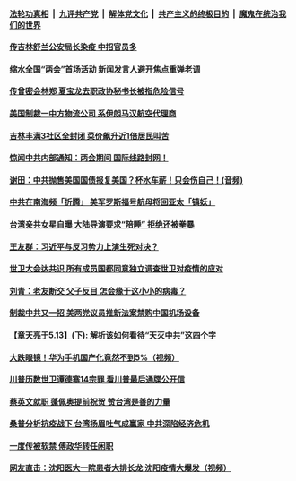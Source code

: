 

####  [法轮功真相](../../../../basic/blob/master/README.md?t=05202031) &nbsp;|&nbsp; [九评共产党](../../../../9ping.md/blob/master/README.md?t=05202031) &nbsp;|&nbsp; [解体党文化](../../../../jtdwh.md/blob/master/README.md?t=05202031)  &nbsp;|&nbsp; [共产主义的终极目的](../../../../gczydzjmd.md/blob/master/README.md?t=05202031) &nbsp;|&nbsp; [魔鬼在统治我们的世界](../../../../mgztzwmdsj.md/blob/master/README.md?t=05202031) 

#### [传吉林舒兰公安局长染疫 中招官员多](../pages/soh5/380956.md?t=05202031) 
#### [缩水全国“两会”首场活动 新闻发言人避开焦点重弹老调](../pages/soh5/380944.md?t=05202031) 
#### [传曾密会林郑 夏宝龙去职政协秘书长被指危险信号](../pages/soh5/380890.md?t=05202031) 
#### [美国制裁一中方物流公司 系伊朗马汉航空代理商](../pages/soh5/380845.md?t=05202031) 
#### [ 吉林丰满3社区全封闭  菜价飙升近1倍居民叫苦](../pages/soh5/380893.md?t=05202031) 
#### [惊闻中共内部通知：两会期间  国际线路封网！](../pages/soh5/380773.md?t=05202031) 
#### [谢田：中共抛售美国国债报复美国？杯水车薪！只会伤自己！(音频)](../pages/soh5/380749.md?t=05202031) 
#### [中共在南海频「折腾」 美军罗斯福号航母将回亚太「镇妖」](../pages/soh5/380752.md?t=05202031) 
#### [台湾亲共女星自曝 大陆导演要求“陪睡” 拒绝还被拳暴](../pages/soh5/380728.md?t=05202031) 
#### [王友群：习近平与反习势力上演生死对决？](../pages/soh5/380686.md?t=05202031) 
#### [世卫大会达共识  所有成员国都同意独立调查世卫对疫情的应对](../pages/soh5/380668.md?t=05202031) 
#### [刘青：老友断交  父子反目  怎会缘于这小小的病毒？](../pages/soh5/380683.md?t=05202031) 
#### [制裁中共又一招 美两党议员推新法案禁购中国机场设备](../pages/soh5/380662.md?t=05202031) 
#### [【章天亮于5.13】(下): 解析该如何看待“天灭中共”这四个字](../pages/soh5/380653.md?t=05202031) 
#### [大跌眼镜！华为手机国产化竟然不到5%（视频）](../pages/soh5/380629.md?t=05202031) 
#### [川普历数世卫谭德塞14宗罪 看川普最后通牒公开信](../pages/soh5/380626.md?t=05202031) 
#### [蔡英文就职 蓬佩奥提前祝贺 赞台湾是善的力量](../pages/soh5/380602.md?t=05202031) 
#### [桑普分析抗疫战下 台湾扬眉吐气成赢家 中共深陷经济危机](../pages/soh5/380590.md?t=05202031) 
#### [一度传被软禁 傅政华转任闲职](../pages/soh5/380557.md?t=05202031) 
#### [网友直击：沈阳医大一院患者大排长龙  沈阳疫情大爆发（视频）](../pages/soh5/380545.md?t=05202031) 
